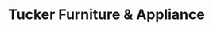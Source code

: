 ---
title: "Tucker Furniture & Appliance"
url: /midland/tucker-furniture-und-appliance/
shop: Möbel
---